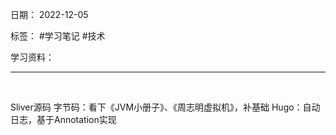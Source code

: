 日期： 2022-12-05

标签： #学习笔记 #技术

学习资料： 


---
<br>

Sliver源码
字节码：看下《JVM小册子》、《周志明虚拟机》，补基础
Hugo：自动日志，基于Annotation实现

